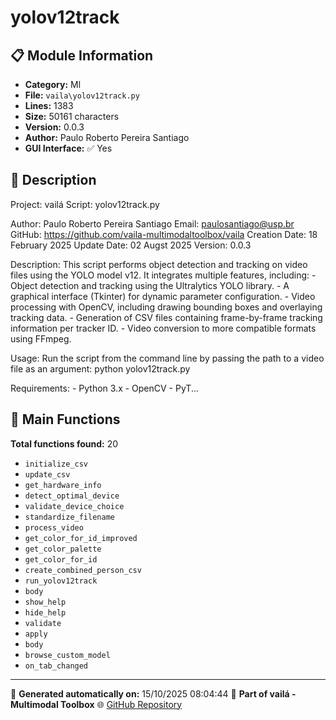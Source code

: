 # yolov12track

## 📋 Module Information

- **Category:** Ml
- **File:** `vaila\yolov12track.py`
- **Lines:** 1383
- **Size:** 50161 characters
- **Version:** 0.0.3
- **Author:** Paulo Roberto Pereira Santiago
- **GUI Interface:** ✅ Yes

## 📖 Description


Project: vailá
Script: yolov12track.py

Author: Paulo Roberto Pereira Santiago
Email: paulosantiago@usp.br
GitHub: https://github.com/vaila-multimodaltoolbox/vaila
Creation Date: 18 February 2025
Update Date: 02 Augst 2025
Version: 0.0.3

Description:
    This script performs object detection and tracking on video files using the YOLO model v12.
    It integrates multiple features, including:
      - Object detection and tracking using the Ultralytics YOLO library.
      - A graphical interface (Tkinter) for dynamic parameter configuration.
      - Video processing with OpenCV, including drawing bounding boxes and overlaying tracking data.
      - Generation of CSV files containing frame-by-frame tracking information per tracker ID.
      - Video conversion to more compatible formats using FFmpeg.

Usage:
    Run the script from the command line by passing the path to a video file as an argument:
            python yolov12track.py

Requirements:
    - Python 3.x
    - OpenCV
    - PyT...

## 🔧 Main Functions

**Total functions found:** 20

- `initialize_csv`
- `update_csv`
- `get_hardware_info`
- `detect_optimal_device`
- `validate_device_choice`
- `standardize_filename`
- `process_video`
- `get_color_for_id_improved`
- `get_color_palette`
- `get_color_for_id`
- `create_combined_person_csv`
- `run_yolov12track`
- `body`
- `show_help`
- `hide_help`
- `validate`
- `apply`
- `body`
- `browse_custom_model`
- `on_tab_changed`




---

📅 **Generated automatically on:** 15/10/2025 08:04:44
🔗 **Part of vailá - Multimodal Toolbox**
🌐 [GitHub Repository](https://github.com/vaila-multimodaltoolbox/vaila)
